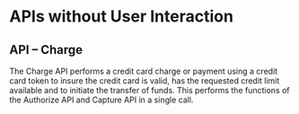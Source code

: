 APIs without User Interaction
=============================

API – Charge
------------

The Charge API performs a credit card charge or payment using a credit card token to insure the credit card is valid, has the requested credit limit available and to initiate the transfer of funds. This performs the functions of the Authorize API and Capture API in a single call.
